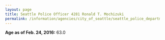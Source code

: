 ```yaml
---
layout: page
title: Seattle Police Officer 4281 Ronald T. Mochizuki
permalink: /information/agencies/city_of_seattle/seattle_police_department/copbook/4281/
---
```


**Age as of Feb. 24, 2016:** 63.0
